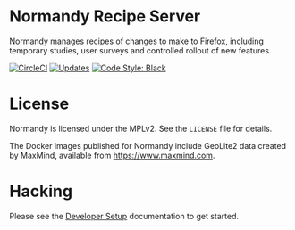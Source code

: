 # Normandy Recipe Server

Normandy manages recipes of changes to make to Firefox, including temporary
studies, user surveys and controlled rollout of new features.

[![CircleCI](https://img.shields.io/circleci/project/mozilla/normandy/master.svg?maxAge=2592000&label=CI)](https://circleci.com/gh/mozilla/normandy/tree/master)
[![Updates](https://pyup.io/repos/github/mozilla/normandy/shield.svg)](https://pyup.io/repos/github/mozilla/normandy/)
[![Code Style: Black](https://img.shields.io/badge/code%20style-black-000000.svg)](https://github.com/ambv/black)

# License

Normandy is licensed under the MPLv2. See the `LICENSE` file for details.

The Docker images published for Normandy include GeoLite2 data created by
MaxMind, available from https://www.maxmind.com.

# Hacking

Please see the [Developer Setup] documentation to get started.

[Developer Setup]: https://normandy.readthedocs.io/dev/install.html
